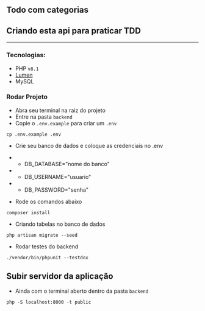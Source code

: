 ## Todo com categorias

## Criando esta api para praticar TDD

<hr>

### Tecnologias:

-   PHP `v8.1`
-   [Lumen](https://lumen.laravel.com/)
-   MySQL

### Rodar Projeto

-   Abra seu terminal na raiz do projeto
-   Entre na pasta `backend`
-   Copie o `.env.example` para criar um `.env`

```
cp .env.example .env
```

-   Crie seu banco de dados e coloque as credenciais no .env
-   -   DB_DATABASE="nome do banco"
-   -   DB_USERNAME="usuario"
-   -   DB_PASSWORD="senha"

-   Rode os comandos abaixo

```
composer install
```

-   Criando tabelas no banco de dados

```
php artisan migrate --seed
```

-   Rodar testes do backend

```
./vendor/bin/phpunit --testdox
```

## Subir servidor da aplicação

-   Ainda com o terminal aberto dentro da pasta `backend`

```
php -S localhost:8000 -t public
```
